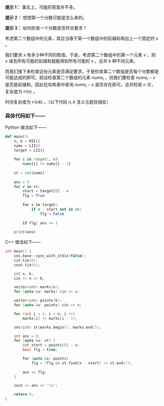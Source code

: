 **提示 1：** 事实上，可能的答案并不多。

**提示 2：** 想想第一个分数可能是怎么来的。

**提示 3：** 如何检查一个分数是否符合要求？

考虑第二个数组中的元素，其应当等于第一个数组中的前缀和再加上一个固定的 $x$ 。

我们要求 $x$ 有多少种不同的取值。于是，考虑第二个数组中的第一个元素 $v$ ，则 $v$ 减去所有可能的前缀和就能得到所有可能的 $x$ 。总共 $k$ 种不同元素。

而我们接下来检查这些元素是否满足要求，于是检查第二个数组是否每个分数都是可能达成的即可。假设检查第二个数组的元素 $nums_i$ ，则我们要检查 $nums_i-x$ 是否是前缀和，因此在哈希表中查询 $nums_i-x$ 是否存在即可。总共检查 $n$ 次，复杂度为 $\mathcal{O}(n)$ 。

时间复杂度为 $\mathcal{O}(nk)$ 。（以下代码 $n,k$ 含义与题目相反）

### 具体代码如下——

Python 做法如下——

```Python []
def main():
    n, k = MII()
    nums = LII()
    target = LII()
    
    for i in range(1, n):
        nums[i] += nums[i - 1]
    
    st = set(nums)
    
    ans = 0
    for v in st:
        start = target[0] - v
        flg = True
        
        for x in target:
            if x - start not in st:
                flg = False
        
        if flg: ans += 1
    
    print(ans)
```

C++ 做法如下——

```cpp []
int main() {
    ios_base::sync_with_stdio(false);
    cin.tie(0);
    cout.tie(0);

    int n, k;
    cin >> n >> k;

    vector<int> marks(n);
    for (auto &v: marks) cin >> v;

    vector<int> points(k);
    for (auto &v: points) cin >> v;

    for (int i = 1; i < n; i ++)
        marks[i] += marks[i - 1];

    set<int> st(marks.begin(), marks.end());

    int ans = 0;
    for (auto &v: st) {
        int start = points[0] - v;
        bool flg = true;

        for (auto &x: points)
            flg = (flg && st.find(x - start) != st.end());
        
        ans += flg;
    }

    cout << ans << '\n';

    return 0;
}
```
